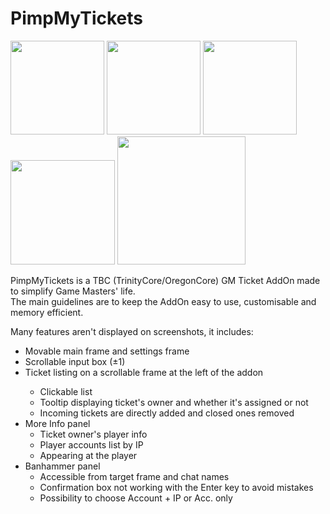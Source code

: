 # PimpMyTickets
<p align="left">
  <img src="http://i.imgur.com/m7d1FDC.png" width="150"/>
  <img src="http://i.imgur.com/XGTwZVk.png" width="150"/>
  <img src="http://i.imgur.com/1yfOySR.png" width="150"/>
  <img src="http://i.imgur.com/S8Foidy.png" width="167"/>
  <img src="http://i.imgur.com/abYICuD.png" width="205"/>
</p>

PimpMyTickets is a TBC (TrinityCore/OregonCore) GM Ticket AddOn made to simplify Game Masters' life.  
The main guidelines are to keep the AddOn easy to use, customisable and memory efficient.  


Many features aren't displayed on screenshots, it includes:
<ul>
<li>Movable main frame and settings frame</li>
  <li>Scrollable input box (±1)</li>
  <li>Ticket listing on a scrollable frame at the left of the addon</li>
    <ul>
    <li>Clickable list</li>
    <li>Tooltip displaying ticket's owner and whether it's assigned or not</li>
    <li>Incoming tickets are directly added and closed ones removed</li>
    </ul>
  </li>
  <li>More Info panel
    <ul>
    <li>Ticket owner's player info</li>
    <li>Player accounts list by IP</li>
    <li>Appearing at the player</li>
    </ul>
  </li>
  <li>Banhammer panel
    <ul>
    <li>Accessible from target frame and chat names</li>
    <li>Confirmation box not working with the Enter key to avoid mistakes</li>
    <li>Possibility to choose Account + IP or Acc. only</li>
    </ul>
  </li>
</ul>


